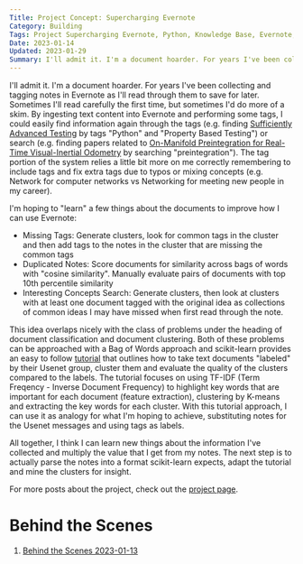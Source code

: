 ```yaml
---
Title: Project Concept: Supercharging Evernote
Category: Building
Tags: Project Supercharging Evernote, Python, Knowledge Base, Evernote, scikit-learn
Date: 2023-01-14
Updated: 2023-01-29
Summary: I'll admit it. I'm a document hoarder. For years I've been collecting and tagging notes in Evernote as I'll read through them to save for later. Can I use that hoarding to learn better?
---
```


I'll admit it. I'm a document hoarder. For years I've been collecting and
tagging notes in Evernote as I'll read through them to save for later.
Sometimes I'll read carefully the first time, but sometimes I'd do more of a
skim. By ingesting text content into Evernote and performing some tags, I could
easily find information again through the tags (e.g. finding 
[Sufficiently Advanced Testing](https://zhd.dev/sufficiently/) by tags 
"Python" and "Property
Based Testing") or search (e.g. finding papers related to 
[On-Manifold Preintegration for Real-Time Visual-Inertial Odometry](https://rpg.ifi.uzh.ch/docs/TRO16_forster.pdf) by searching
"preintegration"). The tag portion of the system relies a little bit more on me
correctly remembering to include tags and fix extra tags due to typos or mixing
concepts (e.g. Network for computer networks vs Networking for meeting new
people in my career).

I'm hoping to "learn" a few things about the documents to improve how I can use
Evernote:

- Missing Tags: Generate clusters, look for common tags in the cluster and then add tags to the notes in the cluster that are missing the common tags
- Duplicated Notes: Score documents for similarity across bags of words with "cosine similarity". Manually evaluate pairs of documents with top 10th percentile similarity 
- Interesting Concepts Search: Generate clusters, then look at clusters with at least one document tagged with the original idea as collections of common ideas I may have missed when first read through the note.

This idea overlaps nicely with the class of problems under the heading of
document classification and document clustering. Both of these problems can be
approached with a Bag of Words approach and scikit-learn provides an easy to
follow 
[tutorial](https://scikit-learn.org/stable/auto_examples/text/plot_document_clustering.html) 
that outlines how to take text documents "labeled" by their Usenet group,
cluster them and evaluate the quality of the clusters compared to the labels.
The tutorial focuses on using TF-IDF (Term Freqency - Inverse Document
Frequency) to highlight key words that are important for each document (feature
extraction), clustering by K-means and extracting the key words for each
cluster. With this tutorial approach, I can use it as analogy for what I'm
hoping to achieve, substituting notes for the Usenet messages and using tags as
labels.

All together, I think I can learn new things about the information I've
collected and multiply the value that I get from my notes. The next step is to
actually parse the notes into a format scikit-learn expects, adapt the tutorial
and mine the clusters for insight.

For more posts about the project, check out the
[project page](/blog/tag/project-supercharging-evernote.html).

# Behind the Scenes

1. [Behind the Scenes 2023-01-13](/blog/behind-the-scenes-2023-01-13-supercharging-evernote.html)

